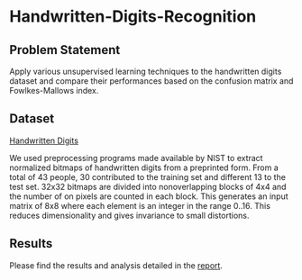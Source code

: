 # Handwritten-Digits-Recognition

## Problem Statement

Apply various unsupervised learning techniques to the handwritten digits dataset and compare their performances based on the confusion matrix and Fowlkes-Mallows index.

## Dataset

[Handwritten Digits](https://archive.ics.uci.edu/ml/datasets/Optical+Recognition+of+Handwritten+Digits)

We used preprocessing programs made available by NIST to extract normalized bitmaps of handwritten digits from a preprinted form. From a total of 43 people, 30 contributed to the training set and different 13 to the test set. 32x32 bitmaps are divided into nonoverlapping blocks of 4x4 and the number of on pixels are counted in each block. This generates an input matrix of 8x8 where each element is an integer in the range 0..16. This reduces dimensionality and gives invariance to small distortions.

## Results

Please find the results and analysis detailed in the [report](https://github.com/kt-krutarthtrivedi/Handwritten-Digits-Recognition/blob/main/media/Report.pdf).
